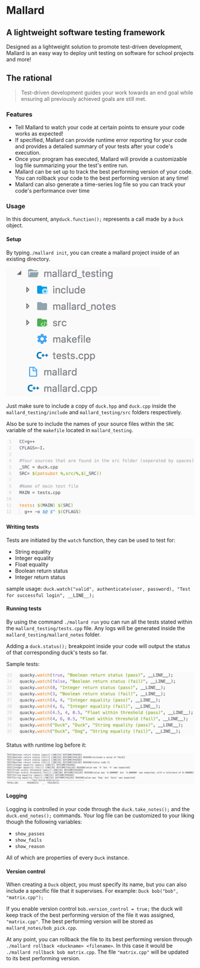 # Mallard

## A lightweight software testing framework

Designed as a lightweight solution to promote test-driven development, Mallard is an easy way to deploy unit testing on software for school projects and more!

## The rational

> Test-driven development guides your work towards an end goal while ensuring all previously achieved goals are still met.

### Features

* Tell Mallard to watch your code at certain points to ensure your code works as expected!
* If specified, Mallard can provide runtime error reporting for your code and provides a detailed summary of your tests after your code's execution.
* Once your program has executed, Mallard will provide a customizable log file summarizing your the test's entire run.
* Mallard can be set up to track the best performing version of your code. You can rollback your code to the best performing version at any time!
* Mallard can also generate a time-series log file so you can track your code's performance over time

### Usage

In this document, any`duck.function();` represents a call made by a `Duck` object.

#### Setup

By typing`./mallard init`, you can create a mallard project inside of an existing directory.

![Missing: Image of mallard project structure](docs/images/structure.png)

Just make sure to include a copy of `duck.hpp` and `duck.cpp` inside the `mallard_testing/include` and `mallard_testing/src` folders respectively.

Also be sure to include the names of your source files within the `SRC` variable of the `makefile` located in `mallard_testing`.

![Missing: Image of mallard makefile](docs/images/makefile.png)

#### Writing tests

Tests are initiated by the `watch` function, they can be used to test for:

* String equality
* Integer equality
* Float equality
* Boolean return status
* Integer return status

sample usage: `duck.watch("valid", authenticate(user, password), "Test for successful login", __LINE__);`

#### Running tests

By using the command `./mallard run` you can run all the tests stated within the `mallard_testing/tests.cpp` file. Any logs will be generated inside the `mallard_testing/mallard_notes` folder.

Adding a `duck.status();` breakpoint inside your code will output the status of that corresponding duck's tests so far.

Sample tests:

![Missing: Image of mallard status log](docs/images/tests.png)

Status with runtime log before it:

![Missing: Image of mallard status log](docs/images/status.png)

#### Logging

Logging is controlled in your code through the `duck.take_notes();` and the `duck.end_notes();` commands. Your log file can be customized to your liking though the following variables:

* `show_passes`
* `show_fails`
* `show_reason`

All of which are properties of every `Duck` instance.

#### Version control

When creating a `Duck` object, you must specify its name, but you can also include a specific file that it supervises. For example:
`Duck bob("bob", "matrix.cpp");`

If you enable version control `bob.version_control = true;` the duck will keep track of the best performing version of the file it was assigned, `"matrix.cpp"`. The best performing version will be stored as `mallard_notes/bob_pick.cpp`.

At any point, you can rollback the file to its best performing version through `./mallard rollback <duckname> <filename>`. In this case it would be `./mallard rollback bob matrix.cpp`. The file `"matrix.cpp"` will be updated to its best performing version.